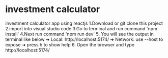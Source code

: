 # investment calculator
investment calculator app using reactjs
1.Download or git clone this project
2.import into visual studio code 
3.Go to terminal and run command 'npm install'
4.Next run command 'npm run dev'
5. You will see the output in terminal like below
  ➜  Local:   http://localhost:5174/
  ➜  Network: use --host to expose
  ➜  press h to show help
6. Open the browser and type http://localhost:5174/
